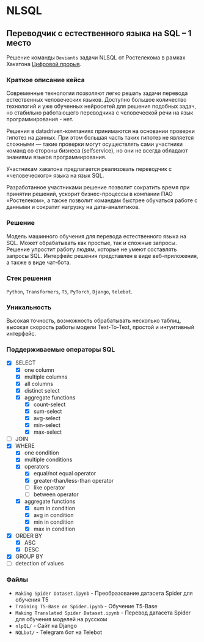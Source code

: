 # NLSQL

## Переводчик с естественного языка на SQL – 1 место

Решение команды `Deviаnts` задачи NLSQL от Ростелекома в рамках Хакатона [Цифровой прорыв](https://hacks-ai.ru).

### Краткое описание кейса
Современные технологии позволяют легко решать задачи перевода естественных человеческих языков. Доступно большое количество технологий и уже обученных нейросетей для решения подобных задач, но стабильно работающего переводчика с человеческой речи на язык программирования - нет. 

Решения в datadriven-компаниях принимаются на основании проверки гипотез на данных. При этом большая часть таких гипотез не является сложными — такие проверки могут осуществлять сами участники команд со стороны бизнеса (selfservice), но они не всегда обладают знаниями языков программирования.

Участникам хакатона предлагается реализовать переводчик с «человеческого» языка на язык SQL. 

Разработанное участниками решение позволит сократить время при принятии решений, ускорит бизнес-процессы в компании ПАО «Ростелеком», а также позволит командам быстрее обучаться работе с данными и сократит нагрузку на дата-аналитиков. 

### Решение
Модель машинного обучения для перевода естественного языка на SQL. Может обрабатывать как простые, так и сложные запросы.
Решение упростит работу людям, которые не умеют составлять запросы SQL. Интерфейс решения представлен в виде веб-приложения, а также в виде чат-бота.

### Стек решения
`Python`, `Transformers`, `T5`, `PyTorch`, `Django`, `telebot`.

### Уникальность
Высокая точность, возможность обрабатывать несколько таблиц, высокая скорость работы модели Text-To-Text, простой и интуитивный интерфейс.

### Поддерживаемые операторы SQL

- [X] SELECT
    - [X] one column
    - [X] multiple columns
    - [X] all columns
    - [X] distinct select
    - [X] aggregate functions
        - [X] count-select
        - [X] sum-select
        - [X] avg-select
        - [X] min-select
        - [X] max-select
- [ ] JOIN
- [X] WHERE
    - [X] one condition
    - [X] multiple conditions
    - [X] operators
        - [X] equal/not equal operator
        - [X] greater-than/less-than operator
        - [ ] like operator
        - [ ] between operator
    - [X] aggregate functions
        - [X] sum in condition
        - [X] avg in condition
        - [X] min in condition
        - [X] max in condition
- [X] ORDER BY
    - [X] ASC
    - [X] DESC
- [X] GROUP BY
- [ ] detection of values

### Файлы
- `Making Spider Dataset.ipynb` - Преобразование датасета Spider для обучения T5
- `Training T5-Base on Spider.ipynb` - Обучение T5-Base
- `Making Translated Spider Dataset.ipynb` - Перевод датасета Spider для обучения моделей на русском
- `nlpQL/` - Сайт на Django
- `NQLbot/` - Telegram бот на Telebot
